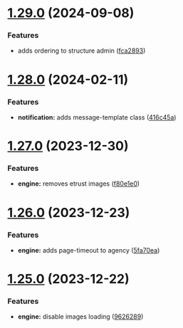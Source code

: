 # [1.29.0](https://github.com/ghorbani-mohammad/Crawler-Framework/compare/v1.28.0...v1.29.0) (2024-09-08)


### Features

* adds ordering to structure admin ([fca2893](https://github.com/ghorbani-mohammad/Crawler-Framework/commit/fca289330ad36e8363eb16b05f0a9732a6a38584))



# [1.28.0](https://github.com/ghorbani-mohammad/Crawler-Framework/compare/v1.27.0...v1.28.0) (2024-02-11)


### Features

* **notification:** adds message-template class ([416c45a](https://github.com/ghorbani-mohammad/Crawler-Framework/commit/416c45aabde9ac21557f6c0a4032eedc144c11f5))



# [1.27.0](https://github.com/ghorbani-mohammad/Crawler-Framework/compare/v1.26.0...v1.27.0) (2023-12-30)


### Features

* **engine:** removes etrust images ([f80e1e0](https://github.com/ghorbani-mohammad/Crawler-Framework/commit/f80e1e051215ef9893b399629045267b1181cc97))



# [1.26.0](https://github.com/ghorbani-mohammad/Crawler-Framework/compare/v1.25.0...v1.26.0) (2023-12-23)


### Features

* **engine:** adds page-timeout to agency ([5fa70ea](https://github.com/ghorbani-mohammad/Crawler-Framework/commit/5fa70ea29aaac8b7df8704e1229584df482d0d43))



# [1.25.0](https://github.com/ghorbani-mohammad/Crawler-Framework/compare/v1.24.0...v1.25.0) (2023-12-22)


### Features

* **engine:** disable images loading ([9626289](https://github.com/ghorbani-mohammad/Crawler-Framework/commit/962628917382e07397af462f9a467babbc6b4662))



